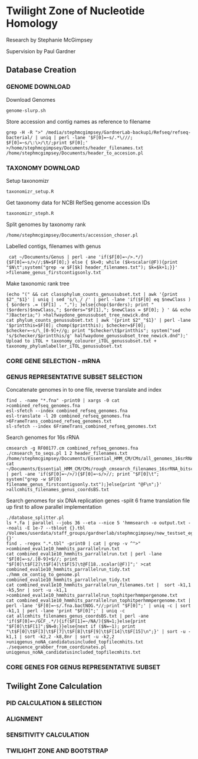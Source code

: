 # Twilight Zone of Nucleotide Homology

Research by Stephanie McGimpsey 

Supervision by Paul Gardner

## Database Creation

### GENOME DOWNLOAD
Download Genomes
```
genome-slurp.sh
```
Store accession and contig names as reference to filename
```
grep -H -R ">" /media/stephmcgimpsey/GardnerLab-backup1/Refseq/refseq-bacterial/ | uniq | perl -lane '$F[0]=~s/.*\///; $F[0]=~s/\:\>/\t/;print $F[0];' >/home/stephmcgimpsey/Documents/header_filenames.txt
/home/stephmcgimpsey/Documents/header_to_accesion.pl
```

### TAXONOMY DOWNLOAD
Setup taxonomizr
```
taxonomizr_setup.R
```
Get taxonomy data for NCBI RefSeq genome accession IDs
```
taxonomizr_steph.R
```
Split genomes by taxonomy rank

```
/home/stephmcgimpsey/Documents/accession_choser.pl
```


Labelled contigs, filenames with genus
```
 cat ~/Documents/Genus | perl -ane 'if($F[0]=~/>.*/){$F[0]=~s/>//;$N=$F[0];} else { $k=0; while ($k<scalar(@F)){print "$N\t";system("grep -w $F[$k] header_filenames.txt"); $k=$k+1;}}' >filename_genus_firstcontigsonly.txt
```

Make taxonomic rank tree
```
(echo "(" && cat classphylum_counts_genussubset.txt | awk '{print $2"_"$1}' | uniq | sed 's/\_/ /' | perl -lane 'if($F[0] eq $newClass ){ $orders .= ($F[1] . ","); }else{chop($orders); print "($orders)$newClass,"; $orders="$F[1],"; $newClass = $F[0]; } ' && echo ")Bacteria;") >halfwaydone_genussubset_tree_newick.dnd
cat phylum_counts_genussubset.txt | awk '{print $2"_"$1}' | perl -lane '$printthis=$F[0]; chomp($printthis); $checker=$F[0]; $checker=~s/\_[0-9]+//g; print "$checker\t$printthis"; system("sed 's/$checker/$printthis/g' halfwaydone_genussubset_tree_newick.dnd");'
Upload to iTOL + taxonomy_colourer_iTOL_genussubset.txt + taxonomy_phylumlabeller_iTOL_genussubset.txt
```

### CORE GENE SELECTION - mRNA

### GENUS REPRESENTATIVE SUBSET SELECTION
Concatenate genomes in to one file, reverse translate and index 
```
find . -name "*.fna" -print0 | xargs -0 cat >combined_refseq_genomes.fna
esl-sfetch --index combined_refseq_genomes.fna
esl-translate -l 20 combined_refseq_genomes.fna >6FrameTrans_combined_refseq_genomes.txt
sl-sfetch --index 6FrameTrans_combined_refseq_genomes.txt
```
Search genomes for 16s rRNA
```
cmsearch -g RF00177.cm combined_refseq_genomes.fna
./cmsearch_to_seqs.pl 1 2 header_filenames.txt /home/stephmcgimpsey/Documents/Essential_HMM_CM/CMs/all_genomes_16srRNA_no#.tbl
cat ~/Documents/Essential_HMM_CM/CMs/rough_cmsearch_filenames_16srRNA_bitscorecutoffadded.txt | perl -ane 'if($F[0]=~/>/){$F[0]=~s/>//; print "$F[0]\t"; system("grep -w $F[0] filename_genus_firstcontigsonly.txt");}else{print "@F\n";}' >allcmhits_filenames_genus_coordsBS.txt
```
Search genomes for six DNA replication genes -split 6 frame translation file up first to allow parallel implementation
```
./database_splitter.pl
ls *.fa | parallel --jobs 36 --eta --nice 5 'hmmsearch -o output.txt --noali -E 1e-7 --tblout {}.tbl /Volumes/userdata/staff_groups/gardnerlab/stephmcgimpsey/new_testset_eggnog.hmm {}'
find . -regex ".*.tbl" -print0 | cat | grep -v ^">" >combined_eval1e10_hmmhits_parrallelrun.txt 
cat combined_eval1e10_hmmhits_parrallelrun.txt | perl -lane '$F[0]=~s/.[0-9]+$//; print "$F[0]\t$F[2]\t$F[4]\t$F[5]\t@F[18..scalar(@F)]";' >cat combined_eval1e10_hmmhits_parrallelrun_tidy.txt
./hmm_cm_contig_to_genome.pl combined_eval1e10_hmmhits_parrallelrun_tidy.txt
cat combined_eval1e10_hmmhits_parrallelrun_filenames.txt |  sort -k1,1 -k5,5nr | sort -u -k1,1 >combined_eval1e10_hmmhits_parrallelrun_tophitperhmmpergenome.txt
cat combined_eval1e10_hmmhits_parrallelrun_tophitperhmmpergenome.txt | perl -lane '$F[0]=~s/.fna.bactNOG.*//;print "$F[0]";' | uniq -c | sort -k1,1 | perl -lane 'print "$F[0]";' | uniq -c
cat allcmhits_filenames_genus_coordsBS.txt | perl -ane 'if($F[0]=~/GCF_.*/){if($F[1]=~/NA/){$N=1;}else{print "$F[0]\t$F[1]";$N=0;}}else{next if ($N=~1); print "\t$F[0]\t$F[3]\t$F[7]\t$F[8]\t$F[9]\t$F[14]\t$F[15]\n";}' | sort -u -k1,1 | sort -k2,2 -k8,8nr | sort -u -k2,2 >uniqgenus_noNA_candidatusincluded_topfilecmhits.txt
./sequence_grabber_from_coordinates.pl uniqgenus_noNA_candidatusincluded_topfilecmhits.txt
```
### CORE GENES FOR GENUS REPRESENTATIVE SUBSET


## Twilight Zone Calculation
### PID CALCULATION & SELECTION


### ALIGNMENT


### SENSITIVITY CALCULATION


### TWILIGHT ZONE AND BOOTSTRAP
